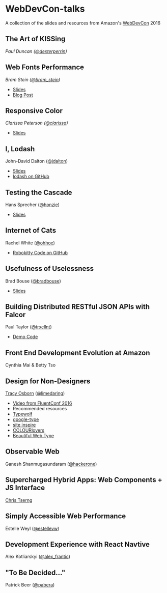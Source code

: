 # WebDevCon-talks
A collection of the slides and resources from Amazon's [WebDevCon](http://webdevcon.com/) 2016


## The Art of KISSing
 *Paul Duncan ([@dexterperrin](http://twitter.com/dexterperrin))*


## Web Fonts Performance
*Bram Stein ([@bram_stein](https://twitter.com/bram_stein))*

 - [Slides](https://speakerdeck.com/bramstein/web-fonts-performance)  
 - [Blog Post](http://bramstein.com/writing/web-font-loading-patterns.html)


## Responsive Color
*Clarissa Peterson ([@clarissa](https://twitter.com/clarissa))*

 - [Slides](http://www.slideshare.net/clarissapeterson/colorincss)


## I, Lodash
John-David Dalton ([@jdalton](http://twitter.com/jdalton))

 - [Slides](https://docs.google.com/presentation/d/1dci5_mMKUfmm9Ws_VjfD9Q2tvcoB7feq_KylazxgncY/edit#slide=id.i0)
 - [lodash on GitHub](https://github.com/lodash/lodash)


## Testing the Cascade
Hans Sprecher ([@honzie](https://twitter.com/honzie))

 - [Slides](https://github.com/honzie/testing-the-cascade)


## Internet of Cats
Rachel White ([@ohhoe](http://twitter.com/ohhoe))

 - [Robokitty Code on GitHub](https://t.co/EMB1OBLBz3)


## Usefulness of Uselessness
Brad Bouse ([@bradbouse](https://twitter.com/bradbouse))

 - [Slides](http://www.wholepixel.com/webdevcon/index.html#/)


## Building Distributed RESTful JSON APIs with Falcor
Paul Taylor ([@trxcllnt](https://twitter.com/trxcllnt))

 - [Demo Code](https://github.com/trxcllnt/webDevCon-demo)

## Front End Development Evolution at Amazon
Cynthia Mai & Betty Tso


## Design for Non-Designers
[Tracy Osborn](http://www.limedaring.com/) ([@limedaring](http://twitter.com/limedaring))

 - [Video from FluentConf 2016](https://www.oreilly.com/ideas/the-entire-history-of-design-principles-1322-2016-abridged)
 - Recommended resources
  - [Typewolf](https://www.typewolf.com/)
  - [google-type](http://femmebot.github.io/google-type/)
  - [site inspire](http://www.siteinspire.com/)
  - [COLOURlovers](http://www.colourlovers.com/)
  - [Beautiful Web Type](http://hellohappy.org/beautiful-web-type/)

## Observable Web
Ganesh Shanmugasundaram ([@hackerone](http://twitter.com/hackerone))


## Supercharged Hybrid Apps: Web Components + JS Interface
[Chris Tserng](https://www.linkedin.com/in/christopher-tserng-06b19561)


## Simply Accessible Web Performance
Estelle Weyl ([@estellevw](http://twitter.com/estellevw))


## Development Experience with React Navtive
Alex Kotliarskyi ([@alex_frantic](http://twitter.com/alex_frantic))


## "To Be Decided..."
Patrick Beer ([@pabera](http://twitter.com/pabera))
